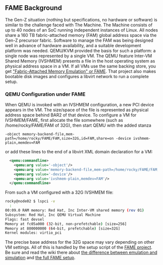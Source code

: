 ## FAME Background

The Gen-Z situation (nothing but specifications, no hardware or software) is similar to the challenge faced with The Machine.
The Machine consists of up to 40 nodes of an SoC running independent instances of Linux.  All nodes share a 160 TB fabric-attached memory (FAM) global address space via the Gen-Z precursor fabric.  Software to manage the FAM was being designed well in advance of hardware availability, and a suitable development platform was needed.  QEMU/KVM provided the basis for such a platform: a single node was represented by a single VM.  The QEMU feature Inter-VM Shared Memory (IVSHMEM) presents a file in the host operating system as physical address space in a VM.  If all VMs use the same backing store, you get ["Fabric-Attached Memory Emulation" or FAME](https://github.com/FabricAttachedMemory/Emulation).  That project also makes bootable disk images and configures a libvirt network to run a complete setup.

### QEMU Configuration under FAME

When QEMU is invoked with an IVSHMEM configuration, a new PCI device appears in the VM.  The size/space of the file is represented as physical address space behind BAR2 of that device.  To configure a VM for IVSHMEM/FAME, first allocate the file somewhere (such as /home/rocky/FAME/FAM of 32G), then start QEMU with the added stanza

```
-object memory-backend-file,mem-path=/home/rocky/FAME/FAM,size=32G,id=FAM,share=on -device ivshmem-plain,memdev=FAM
```
or add these lines to the end of a libvirt XML domain declaration for a VM:
```XML
  <qemu:commandline>
    <qemu:arg value='-object'/>
    <qemu:arg value='memory-backend-file,mem-path=/home/rocky/FAME/FAM,size=32G,id=FAM,share=on'/>
    <qemu:arg value='-device'/>
    <qemu:arg value='ivshmem-plain,memdev=FAM'/>
  </qemu:commandline>

```
From such a VM configured with a 32G IVSHMEM file:
```bash
rocky@node02 $ lspci -v
  :
00:09.0 RAM memory: Red Hat, Inc Inter-VM shared memory (rev 01)
Subsystem: Red Hat, Inc QEMU Virtual Machine
Flags: fast devsel
Memory at fc05a000 (32-bit, non-prefetchable) [size=256]
Memory at 800000000 (64-bit, prefetchable) [size=32G]
Kernel modules: virtio_pci
```
The precise base address for the 32G space may vary depending on other VM settings.  All of this is handled by the setup script of the [FAME project](https://github.com/FabricAttachedMemory/Emulation).  Be sure and read the wiki there about [the difference between emulation and simulation](https://github.com/FabricAttachedMemory/Emulation/wiki/Emulation-and-Simulation) and [the full FAME setup](https://github.com/FabricAttachedMemory/Emulation/wiki/Emulation-via-Virtual-Machines).
